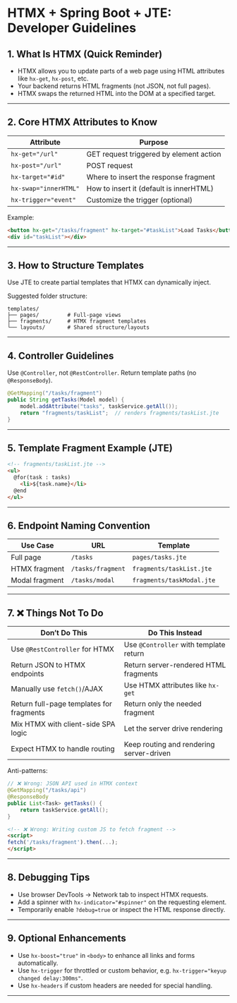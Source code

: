 
# HTMX + Spring Boot + JTE: Developer Guidelines

## 1. What Is HTMX (Quick Reminder)

* HTMX allows you to update parts of a web page using HTML attributes like `hx-get`, `hx-post`, etc.
* Your backend returns HTML fragments (not JSON, not full pages).
* HTMX swaps the returned HTML into the DOM at a specified target.

---

## 2. Core HTMX Attributes to Know

| Attribute             | Purpose                                 |
| --------------------- | --------------------------------------- |
| `hx-get="/url"`       | GET request triggered by element action |
| `hx-post="/url"`      | POST request                            |
| `hx-target="#id"`     | Where to insert the response fragment   |
| `hx-swap="innerHTML"` | How to insert it (default is innerHTML) |
| `hx-trigger="event"`  | Customize the trigger (optional)        |

Example:

```html
<button hx-get="/tasks/fragment" hx-target="#taskList">Load Tasks</button>
<div id="taskList"></div>
```

---

## 3. How to Structure Templates

Use JTE to create partial templates that HTMX can dynamically inject.

Suggested folder structure:

```
templates/
├── pages/         # Full-page views
├── fragments/     # HTMX fragment templates
└── layouts/       # Shared structure/layouts
```

---

## 4. Controller Guidelines

Use `@Controller`, not `@RestController`. Return template paths (no `@ResponseBody`).

```java
@GetMapping("/tasks/fragment")
public String getTasks(Model model) {
    model.addAttribute("tasks", taskService.getAll());
    return "fragments/taskList";  // renders fragments/taskList.jte
}
```

---

## 5. Template Fragment Example (JTE)

```html
<!-- fragments/taskList.jte -->
<ul>
  @for(task : tasks)
    <li>${task.name}</li>
  @end
</ul>
```

---

## 6. Endpoint Naming Convention

| Use Case       | URL               | Template                  |
| -------------- | ----------------- | ------------------------- |
| Full page      | `/tasks`          | `pages/tasks.jte`         |
| HTMX fragment  | `/tasks/fragment` | `fragments/taskList.jte`  |
| Modal fragment | `/tasks/modal`    | `fragments/taskModal.jte` |

---

## 7. ❌ Things Not To Do

| Don’t Do This                            | Do This Instead                          |
| ---------------------------------------- | ---------------------------------------- |
| Use `@RestController` for HTMX           | Use `@Controller` with template return   |
| Return JSON to HTMX endpoints            | Return server-rendered HTML fragments    |
| Manually use `fetch()`/AJAX              | Use HTMX attributes like `hx-get`        |
| Return full-page templates for fragments | Return only the needed fragment          |
| Mix HTMX with client-side SPA logic      | Let the server drive rendering           |
| Expect HTMX to handle routing            | Keep routing and rendering server-driven |

Anti-patterns:

```java
// ❌ Wrong: JSON API used in HTMX context
@GetMapping("/tasks/api")
@ResponseBody
public List<Task> getTasks() {
    return taskService.getAll();
}
```

```html
<!-- ❌ Wrong: Writing custom JS to fetch fragment -->
<script>
fetch('/tasks/fragment').then(...);
</script>
```

---

## 8. Debugging Tips

* Use browser DevTools → Network tab to inspect HTMX requests.
* Add a spinner with `hx-indicator="#spinner"` on the requesting element.
* Temporarily enable `?debug=true` or inspect the HTML response directly.

---

## 9. Optional Enhancements

* Use `hx-boost="true"` in `<body>` to enhance all links and forms automatically.
* Use `hx-trigger` for throttled or custom behavior, e.g. `hx-trigger="keyup changed delay:300ms"`.
* Use `hx-headers` if custom headers are needed for special handling.

---

